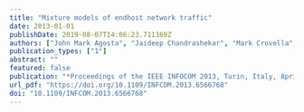 ```yaml
---
title: "Mixture models of endhost network traffic"
date: 2013-01-01
publishDate: 2019-08-07T14:06:23.711369Z
authors: ["John Mark Agosta", "Jaideep Chandrashekar", "Mark Crovella", "Nina Taft", "Daniel Ting"]
publication_types: ["1"]
abstract: ""
featured: false
publication: "*Proceedings of the IEEE INFOCOM 2013, Turin, Italy, April 14-19, 2013*"
url_pdf: "https://doi.org/10.1109/INFCOM.2013.6566768"
doi: "10.1109/INFCOM.2013.6566768"
---
```


